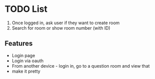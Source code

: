 # TODO List

1. Once logged in, ask user if they want to create room
2. Search for room or show room number (with ID)




## Features
* Login page
* Login via oauth
* From another device - login in, go to a question room and view that
* make it pretty
